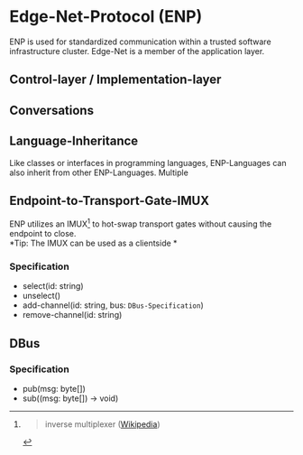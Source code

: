 # Edge-Net-Protocol (ENP)

ENP is used for standardized communication within a trusted software infrastructure cluster.
Edge-Net is a member of the application layer.  

## Control-layer / Implementation-layer

## Conversations

## Language-Inheritance

Like classes or interfaces in programming languages, ENP-Languages can also inherit from other ENP-Languages.
Multiple 

## Endpoint-to-Transport-Gate-IMUX

ENP utilizes an IMUX[^IMUX] to hot-swap transport gates without causing the endpoint to close. 
<br>
*Tip: The IMUX can be used as a clientside *

### Specification
- select(id: string)
- unselect()
- add-channel(id: string, bus: `DBus-Specification`)
- remove-channel(id: string)

## DBus

### Specification
- pub(msg: byte[])
- sub((msg: byte[]) -> void)

[^IMUX]:
    > inverse multiplexer ([Wikipedia](https://en.wikipedia.org/wiki/Inverse_multiplexer))
